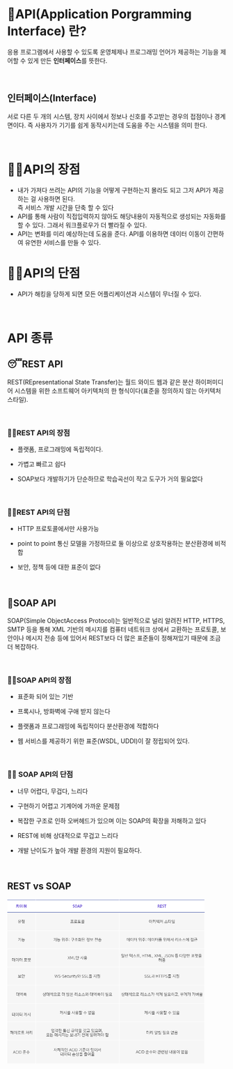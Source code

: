 # 📂API(Application Porgramming Interface) 란?
응용 프로그램에서 사용할 수 있도록 운영체제나  프로그래밍 언어가 제공하는 기능을 제어할 수 있게 만든 **인터페이스**를 뜻한다.

<br>

## 인터페이스(Interface)
서로 다른 두 개의 시스템, 장치 사이에서 정보나 신호를 주고받는 경우의 접점이나 경계면이다. 즉 사용자가 기기를 쉽게 동작시키는데 도움을 주는 시스템을 의미 한다.

<br>

# 👍🏻API의 장점 
* 내가 가져다 쓰려는 API의 기능을 어떻게 구현하는지 몰라도 되고 그저 API가 제공하는 걸 사용하면 된다.<br>
즉 서비스 개발 시간을 단축 할 수 있다
* API를 통해 사람이 직접입력하지 않아도 해당내용이 자동적으로 생성되는 자동화를 할 수 있다. 그래서 워크플로우가 더 빨라질 수 있다.
* API는 변화를 미리 예상하는데 도움을 준다. API를 이용하면 데이터 이동이 간편하여 유연한 서비스를 만들 수 있다.

# 👎🏻API의 단점
* API가 해킹을 당하게 되면 모든 어플리케이션과 시스템이 무너질 수 있다. 

<br>


# API 종류

## 😴REST API
REST(REpresentational State Transfer)는  월드 와이드 웹과 같은 분산 하이퍼미디어 시스템을 위한 소프트웨어 아키텍처의 한 형식이다(표준을 정의하지 않는 아키텍처 스타일).

<br>

### 👍🏻REST API의 장점
- 플랫폼, 프로그래밍에 독립적이다.

- 가볍고 빠르고 쉽다

- SOAP보다 개발하기가 단순하므로 학습곡선이 작고 도구가 거의 필요없다

<br>

### 👎🏻REST API의 단점

- HTTP 프로토콜에서만 사용가능 
  
- point to point 통신 모델을 가정하므로 둘 이상으로 상호작용하는 분산환경에 비적합

- 보안, 정책 등에 대한 표준이 없다

<br>

## 🧼SOAP API
SOAP(Simple ObjectAccess Protocol)는 일반적으로 널리 알려진 HTTP, HTTPS, SMTP 등을 통해 XML 기반의 메시지를 컴퓨터 네트워크 상에서 교환하는 프로토콜, 보안이나 메시지 전송 등에 있어서 REST보다 더 많은 표준들이 정해져있기 때문에 조금 더 복잡하다.

<br>

### 👍🏻SOAP API의 장점
* 표준화 되어 있는 기반
  
* 프록시나, 방화벽에 구애 받지 않는다
  
* 플랫폼과 프로그래밍에 독립적이다 분산환경에 적합하다
  
* 웹 서비스를 제공하기 위한 표준(WSDL, UDDI)이 잘 정립되어 있다.
  
<br>

### 👎🏻 SOAP API의 단점
* 너무 어렵다, 무겁다, 느리다
  
* 구현하기 어렵고 기계어에 가까운 문제점
  
* 복잡한 구조로 인하 오버헤드가 있으며 이는 SOAP의 확장을 저해하고 있다
  
* REST에 비해 상대적으로 무겁고 느리다
  
* 개발 난이도가 높아 개발 환경의 지원이 필요하다.

<br>

## REST vs SOAP
<img src = "img/REST vs SOAP.png" width = "90%" height = "50%">


<br>


